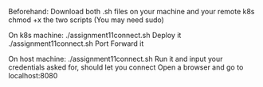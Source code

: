 Beforehand:
Download both .sh files on your machine and your remote k8s
chmod +x the two scripts (You may need sudo)

On k8s machine:
./assignment11connect.sh
Deploy it
./assignment11connect.sh
Port Forward it

On host machine:
./assignment11connect.sh
Run it and input your credentials asked for, should let you connect
Open a browser and go to localhost:8080
